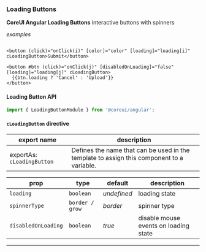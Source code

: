 ### Loading Buttons

**CoreUI Angular Loading Buttons** interactive buttons with spinners

_examples_

```angular2html

<button (click)="onClick(i)" [color]="color" [loading]="loading[i]" cLoadingButton>Submit</button>

<button #btn (click)="onClick(j)" [disabledOnLoading]="false" [loading]="loading[j]" cLoadingButton>
  {{btn.loading ? 'Cancel' : 'Upload'}}
</button>
```

#### Loading Button API

```ts
import { LoadingButtonModule } from '@coreui/angular';
```

#### `cLoadingButton` directive

export name | description
---|---
exportAs: `cLoadingButton`| Defines the name that can be used in the template to assign this component to a variable.

prop|type|default|description
---|---|---|---
`loading`| `boolean`| _undefined_ | loading state
`spinnerType`| `border / grow` | _border_| spinner type
`disabledOnLoading`| `boolean` | _true_| disable mouse events on loading state 

---
